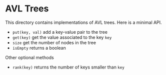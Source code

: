 # AVL Trees

This directory contains implementations of AVL trees.
Here is a minimal API.

* `put(key, val)` add a key-value pair to the tree
* `get(key)` get the value associated to the key `key`
* `size` get the number of nodes in the tree
* `isEmpty` returns a boolean

Other optional methods

* `rank(key)` returns the number of keys smaller than `key`
